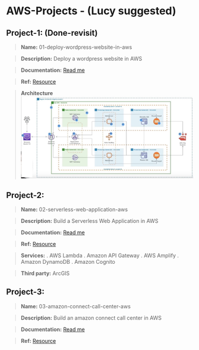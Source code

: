 # AWS-Projects - (Lucy suggested)

## Project-1: (Done-revisit)

> **Name:** 01-deploy-wordpress-website-in-aws

> **Description:** Deploy a wordpress website in AWS

> **Documentation:** <a href="01-deploy-wordpress-website-in-aws">Read me</a>

> **Ref:** <a href="https://aws.amazon.com/getting-started/hands-on/build-wordpress-website/">Resource</a>

> **Architecture** ![image](https://github.com/tech-kishore/AWS-Projects/blob/main/01-deploy-wordpress-website-in-aws/Wordpress-AWS.jpg)


## Project-2: 

> **Name:** 02-serverless-web-application-aws

> **Description:** Build a Serverless Web Application in AWS

> **Documentation:** <a href="">Read me</a>

> **Ref:** <a href="https://aws.amazon.com/getting-started/hands-on/build-serverless-web-app-lambda-apigateway-s3-dynamodb-cognito/">Resource</a>

> **Services:** 
. AWS Lambda
. Amazon API Gateway
. AWS Amplify
. Amazon DynamoDB
. Amazon Cognito

> **Third party:**  ArcGIS


## Project-3: 

> **Name:** 03-amazon-connect-call-center-aws

> **Description:** Build an amazon connect call center in AWS

> **Documentation:** <a href="">Read me</a>

> **Ref:** <a href="https://github.com/aws-samples/amazon-lex-connect-workshop/">Resource</a>


